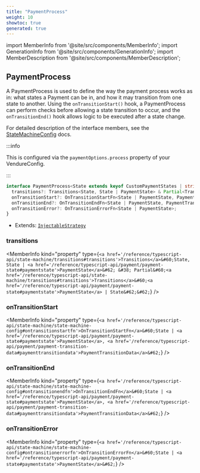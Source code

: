 ```yaml
---
title: "PaymentProcess"
weight: 10
showtoc: true
generated: true
---
```

<!-- This file was generated from the Vendure source. Do not modify. Instead, re-run the "docs:build" script -->
import MemberInfo from '@site/src/components/MemberInfo';
import GenerationInfo from '@site/src/components/GenerationInfo';
import MemberDescription from '@site/src/components/MemberDescription';


## PaymentProcess

<GenerationInfo sourceFile="packages/core/src/config/payment/payment-process.ts" sourceLine="33" packageName="@vendure/core" since="2.0.0" />

A PaymentProcess is used to define the way the payment process works as in: what states a Payment can be
in, and how it may transition from one state to another. Using the `onTransitionStart()` hook, a
PaymentProcess can perform checks before allowing a state transition to occur, and the `onTransitionEnd()`
hook allows logic to be executed after a state change.

For detailed description of the interface members, see the <a href='/reference/typescript-api/state-machine/state-machine-config#statemachineconfig'>StateMachineConfig</a> docs.

:::info

This is configured via the `paymentOptions.process` property of
your VendureConfig.

:::

```ts title="Signature"
interface PaymentProcess<State extends keyof CustomPaymentStates | string> extends InjectableStrategy {
  transitions?: Transitions<State, State | PaymentState> & Partial<Transitions<PaymentState | State>>;
  onTransitionStart?: OnTransitionStartFn<State | PaymentState, PaymentTransitionData>;
  onTransitionEnd?: OnTransitionEndFn<State | PaymentState, PaymentTransitionData>;
  onTransitionError?: OnTransitionErrorFn<State | PaymentState>;
}
```
* Extends: <code><a href='/reference/typescript-api/common/injectable-strategy#injectablestrategy'>InjectableStrategy</a></code>



<div className="members-wrapper">

### transitions

<MemberInfo kind="property" type={`<a href='/reference/typescript-api/state-machine/transitions#transitions'>Transitions</a>&#60;State, State | <a href='/reference/typescript-api/payment/payment-state#paymentstate'>PaymentState</a>&#62; &#38; Partial&#60;<a href='/reference/typescript-api/state-machine/transitions#transitions'>Transitions</a>&#60;<a href='/reference/typescript-api/payment/payment-state#paymentstate'>PaymentState</a> | State&#62;&#62;`}   />


### onTransitionStart

<MemberInfo kind="property" type={`<a href='/reference/typescript-api/state-machine/state-machine-config#ontransitionstartfn'>OnTransitionStartFn</a>&#60;State | <a href='/reference/typescript-api/payment/payment-state#paymentstate'>PaymentState</a>, <a href='/reference/typescript-api/payment/payment-transition-data#paymenttransitiondata'>PaymentTransitionData</a>&#62;`}   />


### onTransitionEnd

<MemberInfo kind="property" type={`<a href='/reference/typescript-api/state-machine/state-machine-config#ontransitionendfn'>OnTransitionEndFn</a>&#60;State | <a href='/reference/typescript-api/payment/payment-state#paymentstate'>PaymentState</a>, <a href='/reference/typescript-api/payment/payment-transition-data#paymenttransitiondata'>PaymentTransitionData</a>&#62;`}   />


### onTransitionError

<MemberInfo kind="property" type={`<a href='/reference/typescript-api/state-machine/state-machine-config#ontransitionerrorfn'>OnTransitionErrorFn</a>&#60;State | <a href='/reference/typescript-api/payment/payment-state#paymentstate'>PaymentState</a>&#62;`}   />




</div>
